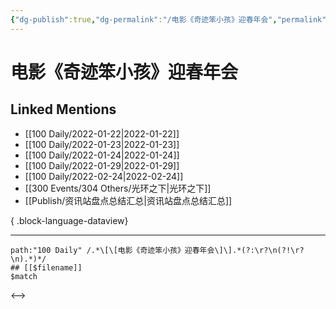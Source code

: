 ```yaml
---
{"dg-publish":true,"dg-permalink":"/电影《奇迹笨小孩》迎春年会","permalink":"/电影《奇迹笨小孩》迎春年会/","created":"2022-12-22T15:37:07.000+08:00","updated":"2023-08-24T18:54:43.899+08:00"}
---
```


# 电影《奇迹笨小孩》迎春年会

## Linked Mentions
- [[100 Daily/2022-01-22\|2022-01-22]]
- [[100 Daily/2022-01-23\|2022-01-23]]
- [[100 Daily/2022-01-24\|2022-01-24]]
- [[100 Daily/2022-01-29\|2022-01-29]]
- [[100 Daily/2022-02-24\|2022-02-24]]
- [[300 Events/304 Others/光环之下\|光环之下]]
- [[Publish/资讯站盘点总结汇总\|资讯站盘点总结汇总]]

{ .block-language-dataview}

---

```expander
path:"100 Daily" /.*\[\[电影《奇迹笨小孩》迎春年会\]\].*(?:\r?\n(?!\r?\n).*)*/
## [[$filename]]
$match
```

<-->
